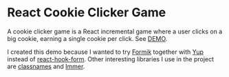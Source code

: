 # React Cookie Clicker Game

A cookie clicker game is a React incremental game where a user clicks on a big cookie, earning a single cookie per click. See [DEMO](https://zeroamps.github.io/react-cookie-clicker-game/).

I created this demo because I wanted to try [Formik](https://formik.org/) together with [Yup](https://www.npmjs.com/package/yup) instead of [react-hook-form](https://www.react-hook-form.com/). Other interesting libraries I use in the project are [classnames](https://www.npmjs.com/package/classnames) and [Immer](https://immerjs.github.io/immer/).

